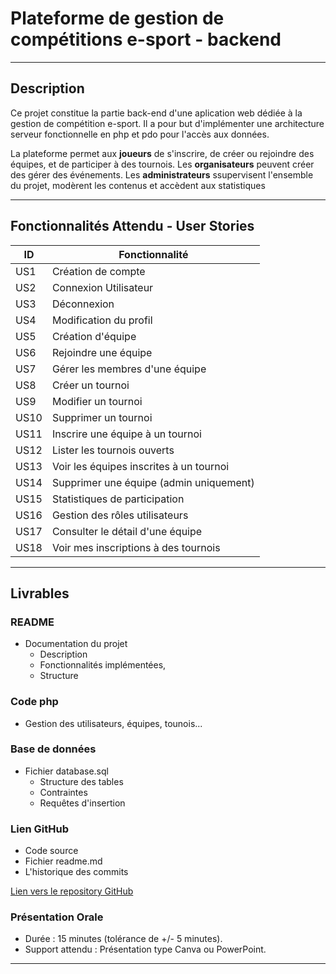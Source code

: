 # Plateforme de gestion de compétitions e-sport - backend

---

## Description

Ce projet constitue la partie back-end d'une aplication web dédiée à la gestion de compétition e-sport. Il a pour but d'implémenter une architecture serveur fonctionnelle en php et pdo pour l'accès aux données.

La plateforme permet aux **joueurs** de s'inscrire, de créer ou rejoindre des équipes, et de participer à des tournois. Les **organisateurs** peuvent créer des gérer des événements. Les **administrateurs** ssupervisent l'ensemble du projet, modèrent les contenus et accèdent aux statistiques

---

## Fonctionnalités Attendu - User Stories

| ID   | Fonctionnalité                          |
| ---- | --------------------------------------- |
| US1  | Création de compte                      |
| US2  | Connexion Utilisateur                   |
| US3  | Déconnexion                             |
| US4  | Modification du profil                  |
| US5  | Création d'équipe                       |
| US6  | Rejoindre une équipe                    |
| US7  | Gérer les membres d'une équipe          |
| US8  | Créer un tournoi                        |
| US9  | Modifier un tournoi                     |
| US10 | Supprimer un tournoi                    |
| US11 | Inscrire une équipe à un tournoi        |
| US12 | Lister les tournois ouverts             |
| US13 | Voir les équipes inscrites à un tournoi |
| US14 | Supprimer une équipe (admin uniquement) |
| US15 | Statistiques de participation           |
| US16 | Gestion des rôles utilisateurs          |
| US17 | Consulter le détail d'une équipe        |
| US18 | Voir mes inscriptions à des tournois    |

---

## Livrables

### README

- Documentation du projet
  - Description
  - Fonctionnalités implémentées,
  - Structure

### Code php

- Gestion des utilisateurs, équipes, tounois...

### Base de données

- Fichier database.sql
  - Structure des tables
  - Contraintes
  - Requêtes d'insertion

### Lien GitHub

- Code source
- Fichier readme.md
- L'historique des commits

[Lien vers le repository GitHub](https://github.com/Inhumannn/esports-management)

### Présentation Orale

- Durée : 15 minutes (tolérance de +/- 5 minutes).
- Support attendu : Présentation type Canva ou PowerPoint.

---
